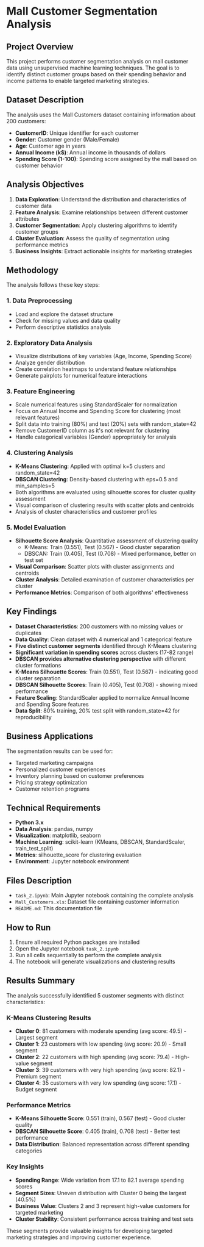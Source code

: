 # Mall Customer Segmentation Analysis

## Project Overview
This project performs customer segmentation analysis on mall customer data using unsupervised machine learning techniques. The goal is to identify distinct customer groups based on their spending behavior and income patterns to enable targeted marketing strategies.

## Dataset Description
The analysis uses the Mall Customers dataset containing information about 200 customers:
- **CustomerID**: Unique identifier for each customer
- **Gender**: Customer gender (Male/Female)
- **Age**: Customer age in years
- **Annual Income (k$)**: Annual income in thousands of dollars
- **Spending Score (1-100)**: Spending score assigned by the mall based on customer behavior

## Analysis Objectives
1. **Data Exploration**: Understand the distribution and characteristics of customer data
2. **Feature Analysis**: Examine relationships between different customer attributes
3. **Customer Segmentation**: Apply clustering algorithms to identify customer groups
4. **Cluster Evaluation**: Assess the quality of segmentation using performance metrics
5. **Business Insights**: Extract actionable insights for marketing strategies

## Methodology
The analysis follows these key steps:

### 1. Data Preprocessing
- Load and explore the dataset structure
- Check for missing values and data quality
- Perform descriptive statistics analysis

### 2. Exploratory Data Analysis
- Visualize distributions of key variables (Age, Income, Spending Score)
- Analyze gender distribution
- Create correlation heatmaps to understand feature relationships
- Generate pairplots for numerical feature interactions

### 3. Feature Engineering
- Scale numerical features using StandardScaler for normalization
- Focus on Annual Income and Spending Score for clustering (most relevant features)
- Split data into training (80%) and test (20%) sets with random_state=42
- Remove CustomerID column as it's not relevant for clustering
- Handle categorical variables (Gender) appropriately for analysis

### 4. Clustering Analysis
- **K-Means Clustering**: Applied with optimal k=5 clusters and random_state=42
- **DBSCAN Clustering**: Density-based clustering with eps=0.5 and min_samples=5
- Both algorithms are evaluated using silhouette scores for cluster quality assessment
- Visual comparison of clustering results with scatter plots and centroids
- Analysis of cluster characteristics and customer profiles

### 5. Model Evaluation
- **Silhouette Score Analysis**: Quantitative assessment of clustering quality
  - K-Means: Train (0.551), Test (0.567) - Good cluster separation
  - DBSCAN: Train (0.405), Test (0.708) - Mixed performance, better on test set
- **Visual Comparison**: Scatter plots with cluster assignments and centroids
- **Cluster Analysis**: Detailed examination of customer characteristics per cluster
- **Performance Metrics**: Comparison of both algorithms' effectiveness

## Key Findings
- **Dataset Characteristics**: 200 customers with no missing values or duplicates
- **Data Quality**: Clean dataset with 4 numerical and 1 categorical feature
- **Five distinct customer segments** identified through K-Means clustering
- **Significant variation in spending scores** across clusters (17-82 range)
- **DBSCAN provides alternative clustering perspective** with different cluster formations
- **K-Means Silhouette Scores**: Train (0.551), Test (0.567) - indicating good cluster separation
- **DBSCAN Silhouette Scores**: Train (0.405), Test (0.708) - showing mixed performance
- **Feature Scaling**: StandardScaler applied to normalize Annual Income and Spending Score features
- **Data Split**: 80% training, 20% test split with random_state=42 for reproducibility

## Business Applications
The segmentation results can be used for:
- Targeted marketing campaigns
- Personalized customer experiences
- Inventory planning based on customer preferences
- Pricing strategy optimization
- Customer retention programs

## Technical Requirements
- **Python 3.x**
- **Data Analysis**: pandas, numpy
- **Visualization**: matplotlib, seaborn
- **Machine Learning**: scikit-learn (KMeans, DBSCAN, StandardScaler, train_test_split)
- **Metrics**: silhouette_score for clustering evaluation
- **Environment**: Jupyter notebook environment

## Files Description
- `task_2.ipynb`: Main Jupyter notebook containing the complete analysis
- `Mall_Customers.xls`: Dataset file containing customer information
- `README.md`: This documentation file

## How to Run
1. Ensure all required Python packages are installed
2. Open the Jupyter notebook `task_2.ipynb`
3. Run all cells sequentially to perform the complete analysis
4. The notebook will generate visualizations and clustering results

## Results Summary
The analysis successfully identified 5 customer segments with distinct characteristics:

### K-Means Clustering Results
- **Cluster 0**: 81 customers with moderate spending (avg score: 49.5) - Largest segment
- **Cluster 1**: 23 customers with low spending (avg score: 20.9) - Small segment
- **Cluster 2**: 22 customers with high spending (avg score: 79.4) - High-value segment
- **Cluster 3**: 39 customers with very high spending (avg score: 82.1) - Premium segment
- **Cluster 4**: 35 customers with very low spending (avg score: 17.1) - Budget segment

### Performance Metrics
- **K-Means Silhouette Score**: 0.551 (train), 0.567 (test) - Good cluster quality
- **DBSCAN Silhouette Score**: 0.405 (train), 0.708 (test) - Better test performance
- **Data Distribution**: Balanced representation across different spending categories

### Key Insights
- **Spending Range**: Wide variation from 17.1 to 82.1 average spending scores
- **Segment Sizes**: Uneven distribution with Cluster 0 being the largest (40.5%)
- **Business Value**: Clusters 2 and 3 represent high-value customers for targeted marketing
- **Cluster Stability**: Consistent performance across training and test sets

These segments provide valuable insights for developing targeted marketing strategies and improving customer experience.

